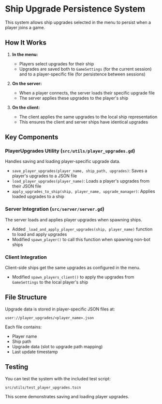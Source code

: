 # Ship Upgrade Persistence System

This system allows ship upgrades selected in the menu to persist when a player joins a game. 

## How It Works

1. **In the menu:**
   - Players select upgrades for their ship
   - Upgrades are saved both to `GameSettings` (for the current session) and to a player-specific file (for persistence between sessions)

2. **On the server:**
   - When a player connects, the server loads their specific upgrade file
   - The server applies these upgrades to the player's ship

3. **On the client:**
   - The client applies the same upgrades to the local ship representation
   - This ensures the client and server ships have identical upgrades

## Key Components

### PlayerUpgrades Utility (`src/utils/player_upgrades.gd`)
Handles saving and loading player-specific upgrade data.

- `save_player_upgrades(player_name, ship_path, upgrades)`: Saves a player's upgrades to a JSON file
- `load_player_upgrades(player_name)`: Loads a player's upgrades from their JSON file
- `apply_upgrades_to_ship(ship, player_name, upgrade_manager)`: Applies loaded upgrades to a ship

### Server Integration (`src/server/server.gd`)
The server loads and applies player upgrades when spawning ships.

- Added `_load_and_apply_player_upgrades(ship, player_name)` function to load and apply upgrades
- Modified `spawn_player()` to call this function when spawning non-bot ships

### Client Integration
Client-side ships get the same upgrades as configured in the menu.

- Modified `spawn_players_client()` to apply the upgrades from `GameSettings` to the local player's ship

## File Structure

Upgrade data is stored in player-specific JSON files at:
```
user://player_upgrades/<player_name>.json
```

Each file contains:
- Player name
- Ship path
- Upgrade data (slot to upgrade path mapping)
- Last update timestamp

## Testing

You can test the system with the included test script:
```
src/utils/test_player_upgrades.tscn
```

This scene demonstrates saving and loading player upgrades.
